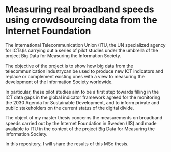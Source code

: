 # Measuring real broadband speeds using crowdsourcing data from the Internet Foundation

The International Telecommunication Union (ITU, the UN specialized agency for ICTs)is carrying out a series of pilot studies under the umbrella of the project Big Data for Measuring the Information Society.

The objective of the project is to show how big data from the telecommunication industrycan be used to produce new ICT indicators and replace or complement existing ones with a view to measuring the development of the Information Society worldwide.

In particular, these pilot studies aim to be a first step towards filling in the ICT data gaps in the global indicator framework agreed for the monitoring the 2030 Agenda for Sustainable Development, and to inform private and public stakeholders on the current status of the digital divide.

The object of my master thesis concerns the measurements on broadband speeds carried out by the Internet Foundation in Sweden (IIS) and made available to ITU in the context of the project Big Data for Measuring the Information Society.

In this repository, I will share the results of this MSc thesis.